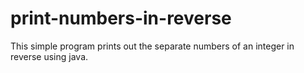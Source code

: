# print-numbers-in-reverse
This simple program prints out the separate numbers of an integer in reverse using java.

